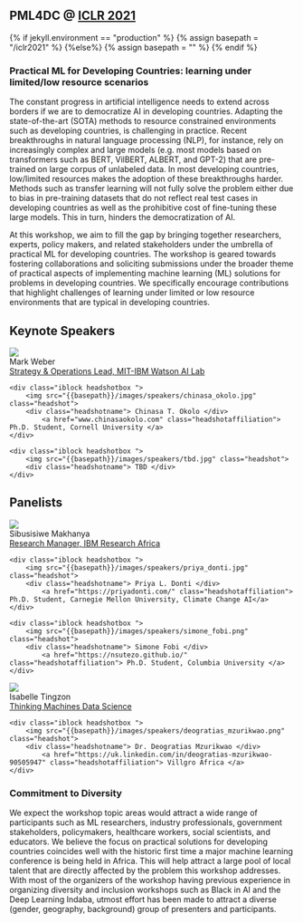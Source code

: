 ##  PML4DC @ <a target='_blank' href='https://iclr.cc/'> ICLR 2021</a>

{% if jekyll.environment  == "production" %}
        {% assign basepath = "/iclr2021" %}
        {%else%}
        {% assign basepath = "" %}
        {% endif %}

<!-- ## Practical ML for Developing Countries: learning under limited/low resource scenarios -->

### Practical ML for Developing Countries: learning under limited/low resource scenarios

<!--
<div class="update">
        Update: Given the recent concerns around COVID19, ICLR 2021 will be a fully virtual conference. While the details for remote presentation are being finalized, authors of accepted papers/posters are encouraged to view the <a href="https://iclr.cc/Conferences/2021/virtual"> ICLR virtual presentation guidelines here </a> .
</div> 
-->

       
The constant progress in artificial intelligence needs to extend across borders if we are to democratize AI in developing countries. Adapting the state-of-the-art (SOTA) methods to resource constrained environments such as developing countries, is challenging in practice. Recent breakthroughs in natural language processing (NLP), for instance, rely on increasingly complex and large models (e.g. most models based on transformers such as BERT, VilBERT, ALBERT, and GPT-2) that are pre-trained on large corpus of unlabeled data. In most developing countries, low/limited resources makes the adoption of these breakthroughs harder. Methods such as transfer learning will not fully solve the problem either due to bias in pre-training datasets that do not reflect real test cases in developing countries as well as the prohibitive cost of fine-tuning these large models. This in turn, hinders the democratization of AI. 

At this workshop, we aim to fill the gap by bringing together researchers, experts, policy makers, and related stakeholders under the umbrella of practical ML for developing countries. The workshop is geared towards fostering collaborations and soliciting submissions under the broader theme of practical aspects of implementing machine learning (ML) solutions for problems in developing countries. We specifically encourage contributions that highlight 
challenges of learning under limited or low resource environments that are typical in developing countries.

## Keynote Speakers

<div>
    <div class="iblock headshotbox "> 
        <img src="{{basepath}}/images/speakers/mark_weber.jpg" class="headshot">
        <div class="headshotname"> Mark Weber </div>
            <a href="https://researcher.watson.ibm.com/researcher/view.php?person=ibm-mark.weber" class="headshotaffiliation"> Strategy & Operations Lead, MIT-IBM Watson AI Lab </a>
    </div> 

    <div class="iblock headshotbox "> 
        <img src="{{basepath}}/images/speakers/chinasa_okolo.jpg" class="headshot">
        <div class="headshotname"> Chinasa T. Okolo </div>
            <a href="www.chinasaokolo.com" class="headshotaffiliation"> Ph.D. Student, Cornell University </a>
    </div>

    <div class="iblock headshotbox "> 
        <img src="{{basepath}}/images/speakers/tbd.jpg" class="headshot">
        <div class="headshotname"> TBD </div>
    </div>
</div>

## Panelists
<div>

<div>
  <div class="iblock headshotbox "> 
        <img src="{{basepath}}/images/speakers/sibusisiwe_makhanya.png" class="headshot">
        <div class="headshotname"> Sibusisiwe Makhanya </div>
            <a href="https://www.linkedin.com/mwlite/in/sibusisiwe-makhanya-5799872a"> Research Manager, IBM Research Africa </a>
    </div> 
    

    <div class="iblock headshotbox "> 
        <img src="{{basepath}}/images/speakers/priya_donti.jpg" class="headshot">
        <div class="headshotname"> Priya L. Donti </div>
            <a href="https://priyadonti.com/" class="headshotaffiliation"> Ph.D. Student, Carnegie Mellon University, Climate Change AI</a>
    </div>

    <div class="iblock headshotbox "> 
        <img src="{{basepath}}/images/speakers/simone_fobi.png" class="headshot">
        <div class="headshotname"> Simone Fobi </div>
            <a href="https://nsutezo.github.io/" class="headshotaffiliation"> Ph.D. Student, Columbia University </a>
    </div>
</div>

  <div>
    <div class="iblock headshotbox "> 
        <img src="{{basepath}}/images/speakers/issabele_tingzon.jpg" class="headshot">
        <div class="headshotname"> Isabelle Tingzon </div>
            <a href="https://ph.linkedin.com/in/isabelletingzon" class="headshotaffiliation"> Thinking Machines Data Science </a>
    </div>

    <div class="iblock headshotbox "> 
        <img src="{{basepath}}/images/speakers/deogratias_mzurikwao.png" class="headshot">
        <div class="headshotname"> Dr. Deogratias Mzurikwao </div>
            <a href="https://uk.linkedin.com/in/deogratias-mzurikwao-90505947" class="headshotaffiliation"> Villgro Africa </a>
    </div>
</div>
  
</div>


### Commitment to Diversity


We expect the workshop topic areas would attract a wide range of participants such as ML researchers, industry professionals, government stakeholders, policymakers, healthcare workers, social scientists, and educators. We believe the focus on practical solutions  for developing countries coincides well with the historic first time  a major machine learning conference is being held in Africa. This will help attract a large pool of local talent that are directly affected by the problem this workshop addresses. With most of the organizers of the workshop having previous experience in organizing diversity and inclusion workshops such as Black in AI and the Deep Learning Indaba, utmost effort has been  made to attract a diverse (gender, geography, background) group of presenters and participants.
